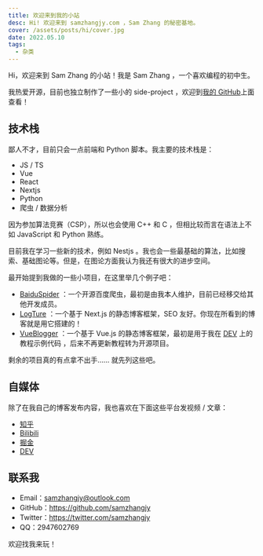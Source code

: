 ```yaml
---
title: 欢迎来到我的小站
desc: Hi! 欢迎来到 samzhangjy.com ，Sam Zhang 的秘密基地。
cover: /assets/posts/hi/cover.jpg
date: 2022.05.10
tags:
  - 杂类
---
```


Hi，欢迎来到 Sam Zhang 的小站！我是 Sam Zhang ，一个喜欢编程的初中生。

我热爱开源，目前也独立制作了一些小的 side-project ，欢迎到[我的 GitHub](https://github.com/samzhangjy)上面查看！

## 技术栈

鄙人不才，目前只会一点前端和 Python 脚本。我主要的技术栈是：

- JS / TS
- Vue
- React
- Nextjs
- Python
- 爬虫 / 数据分析

因为参加算法竞赛（CSP），所以也会使用 C++ 和 C ，但相比较而言在语法上不如 JavaScript 和 Python 熟练。

目前我在学习一些新的技术，例如 Nestjs 。我也会一些最基础的算法，比如搜索、基础图论等。但是，在图论方面我认为我还有很大的进步空间。

最开始提到我做的一些小项目，在这里举几个例子吧：

- [BaiduSpider](https://github.com/BaiduSpider/BaiduSpider) ：一个开源百度爬虫，最初是由我本人维护，目前已经移交给其他开发成员。
- [LogTure](https://github.com/samzhangjy/logture) ：一个基于 Next.js 的静态博客框架，SEO 友好。你现在所看到的博客就是用它搭建的！
- [VueBlogger](https://github.com/samzhangjy/VueBlogger) ：一个基于 Vue.js 的静态博客框架，最初是用于我在 [DEV](https://dev.to/samzhangjy) 上的教程示例代码 ，后来不再更新教程转为开源项目。

剩余的项目真的有点拿不出手…… 就先列这些吧。

## 自媒体

除了在我自己的博客发布内容，我也喜欢在下面这些平台发视频 / 文章：

- [知乎](https://www.zhihu.com/people/samzhangjy)
- [Bilibili](https://space.bilibili.com/522408191?spm_id_from=333.788.0.0)
- [掘金](https://juejin.cn/user/3940246036417406)
- [DEV](https://dev.to/samzhangjy)

## 联系我

- Email：[samzhangjy@outlook.com](mailto:samzhangjy@outlook.com)
- GitHub：<https://github.com/samzhangjy>
- Twitter：<https://twitter.com/samzhangjy>
- QQ：2947602769

欢迎找我来玩！
